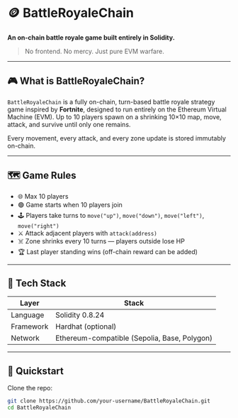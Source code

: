 # 🪙 BattleRoyaleChain    
   
**An on-chain battle royale game built entirely in Solidity.**  
    
> No frontend. No mercy. Just pure EVM warfare.    
     
---   

## 🎮 What is BattleRoyaleChain?    

`BattleRoyaleChain` is a fully on-chain, turn-based battle royale strategy game inspired by **Fortnite**, designed to run entirely on the Ethereum Virtual Machine (EVM). Up to 10 players spawn on a shrinking 10×10 map, move, attack, and survive until only one remains.   

Every movement, every attack, and every zone update is stored immutably on-chain.  

---

## 🗺️ Game Rules 

- 🌐 Max 10 players
- 🟢 Game starts when 10 players join 
- 🕹️ Players take turns to `move("up")`, `move("down")`, `move("left")`, `move("right")`
- ⚔️ Attack adjacent players with `attack(address)`
- ☠️ Zone shrinks every 10 turns — players outside lose HP
- 🏆 Last player standing wins (off-chain reward can be added)

---

## 🔧 Tech Stack

| Layer     | Stack                            |
|-----------|----------------------------------|
| Language  | Solidity 0.8.24                  |
| Framework | Hardhat (optional)               |
| Network   | Ethereum-compatible (Sepolia, Base, Polygon) |

---

## 🚀 Quickstart

Clone the repo: 

```bash
git clone https://github.com/your-username/BattleRoyaleChain.git
cd BattleRoyaleChain
